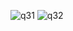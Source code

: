 
![q31](https://github.com/user-attachments/assets/fe4ea9b9-ebc7-454a-8284-e8e3c844e560)
![q32](https://github.com/user-attachments/assets/a844cb8a-d9eb-4e65-9337-8ea8766ca866)



